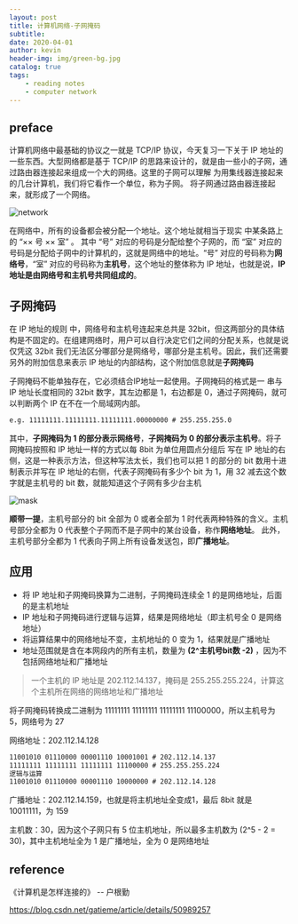 ```yaml
---
layout: post
title: 计算机网络-子网掩码
subtitle: 
date: 2020-04-01
author: kevin
header-img: img/green-bg.jpg
catalog: true
tags:
    - reading notes
    - computer network
---
```




## preface



计算机网络中最基础的协议之一就是 TCP/IP 协议，今天复习一下关于 IP 地址的一些东西。大型网络都是基于 TCP/IP 的思路来设计的，就是由一些小的子网，通过路由器连接起来组成一个大的网络。这里的子网可以理解 为用集线器连接起来的几台计算机，我们将它看作一个单位，称为子网。 将子网通过路由器连接起来，就形成了一个网络。 

![network](https://i.loli.net/2020/04/05/YjuWByPhQ4aCtJk.png)



在网络中，所有的设备都会被分配一个地址。这个地址就相当于现实 中某条路上的 “×× 号 ×× 室” 。 其中 “号” 对应的号码是分配给整个子网的，而 “室” 对应的号码是分配给子网中的计算机的，这就是网络中的地址。“号” 对应的号码称为**网络号**，“室” 对应的号码称为**主机号**，这个地址的整体称为 IP 地址，也就是说，**IP 地址是由网络号和主机号共同组成的**。



## 子网掩码



在 IP 地址的规则 中，网络号和主机号连起来总共是 32bit，但这两部分的具体结构是不固定的。在组建网络时，用户可以自行决定它们之间的分配关系，也就是说仅凭这 32bit 我们无法区分哪部分是网络号，哪部分是主机号。因此，我们还需要另外的附加信息来表示 IP 地址的内部结构，这个附加信息就是**子网掩码**



子网掩码不能单独存在，它必须结合IP地址一起使用。子网掩码的格式是一 串与 IP 地址长度相同的 32bit 数字，其左边都是 1，右边都是 0，通过子网掩码，就可以判断两个 IP 在不在一个局域网内部。

```txt
e.g. 11111111.11111111.11111111.00000000 # 255.255.255.0
```

其中，**子网掩码为 1 的部分表示网络号**，**子网掩码为 0 的部分表示主机号**。将子网掩码按照和 IP 地址一样的方式以每 8bit 为单位用圆点分组后 写在 IP 地址的右侧，这是一种表示方法，但这种写法太长，我们也可以把 1 的部分的 bit 数用十进制表示并写在 IP 地址的右侧，代表子网掩码有多少个 bit 为 1，用 32 减去这个数字就是主机号的 bit 数，就能知道这个子网有多少台主机



![mask](https://i.loli.net/2020/04/05/CD5duMsEGtXhRiB.png)



**顺带一提**，主机号部分的 bit 全部为 0 或者全部为 1 时代表两种特殊的含义。主机号部分全都为 0 代表整个子网而不是子网中的某台设备，称作**网络地址**。 此外，主机号部分全都为 1 代表向子网上所有设备发送包，即**广播地址**。



## 应用



* 将 IP 地址和子网掩码换算为二进制，子网掩码连续全 1 的是网络地址，后面的是主机地址
* IP 地址和子网掩码进行逻辑与运算，结果是网络地址（即主机号全 0 是网络地址）
* 将运算结果中的网络地址不变，主机地址的 0 变为 1，结果就是广播地址
* 地址范围就是含在本网段内的所有主机，数量为 **(2^主机号bit数 -2)** ，因为不包括网络地址和广播地址



> 一个主机的 IP 地址是 202.112.14.137，掩码是 255.255.255.224，计算这个主机所在网络的网络地址和广播地址 



将子网掩码转换成二进制为 11111111 11111111 11111111 11100000，所以主机号为 5，网络号为 27



网络地址：202.112.14.128

```txt
11001010 01110000 00001110 10001001 # 202.112.14.137
11111111 11111111 11111111 11100000	# 255.255.255.224
逻辑与运算
11001010 01110000 00001110 10000000	# 202.112.14.128
```



广播地址：202.112.14.159，也就是将主机地址全变成1，最后 8bit 就是 10011111，为 159



主机数：30，因为这个子网只有 5 位主机地址，所以最多主机数为 (2^5 - 2 = 30)，其中主机地址全为 1 是广播地址，全为 0 是网络地址



## reference



《计算机是怎样连接的》 -- 户根勤

https://blog.csdn.net/gatieme/article/details/50989257



